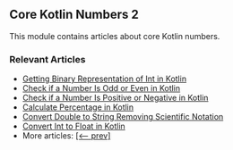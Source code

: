 ## Core Kotlin Numbers 2

This module contains articles about core Kotlin numbers.

### Relevant Articles
- [Getting Binary Representation of Int in Kotlin](https://www.baeldung.com/kotlin/int-binary-representation)
- [Check if a Number Is Odd or Even in Kotlin](https://www.baeldung.com/kotlin/number-odd-even)
- [Check if a Number Is Positive or Negative in Kotlin](https://www.baeldung.com/kotlin/number-sign)
- [Calculate Percentage in Kotlin](https://www.baeldung.com/kotlin/percentage-computation)
- [Convert Double to String Removing Scientific Notation](https://www.baeldung.com/kotlin/convert-double-string-no-scientific-notation)
- [Convert Int to Float in Kotlin](https://www.baeldung.com/kotlin/convert-int-float)
- More articles: [[<-- prev]](../core-kotlin-numbers)
